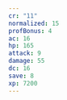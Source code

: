 ```yaml
---
cr: "11"
normalized: 15
profBonus: 4
ac: 16
hp: 165
attack: 9
damage: 55
dc: 16
save: 8
xp: 7200
---
```

